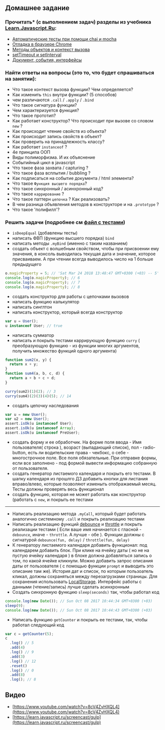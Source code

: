 ## Домашнее задание

### Прочитать\* (с выполнением задач) разделы из учебника [Learn.Javascript.Ru](http://learn.javascript.ru/):

* [Автоматические тесты при помощи chai и mocha](https://learn.javascript.ru/testing)
* [Отладка в браузере Chrome](https://learn.javascript.ru/debugging-chrome)
* [Методы объектов и контекст вызова](https://learn.javascript.ru/objects-more)
* [setTimeout и setInterval](https://learn.javascript.ru/settimeout-setinterval)
* [Документ, события, интерфейсы](https://learn.javascript.ru/ui)

### Найти ответы на вопросы (это то, что будет спрашиваться на занятии):

* Что такое контекст вызова функции? Чем определяется?
* Как изменить `this` внутри функции? (5 способов)
* чем различаются `.call` / `.apply` / `.bind`
* Что такое сигнатура функции?
* Чем характеризуется функция?
* Что такое прототип?
* Как работает конструктор? Что происходит при вызове со словом `new` ?
* Как происходит чтение свойств из объекта?
* Как происходит запись свойств в объект?
* Как проверить на принадлежность классу?
* Как работает `instanceof` ?
* 4е принципа ООП
* Виды полиморфизма. И их объяснение
* Событийный цикл в javascript
* Что такое фаза захвата / capturing ?
* Что такое фаза всплытия / bubbling ?
* Как подписаться на событие документа / html элемента?
* Что такое `Функция высшего порядка`?
* Что такое синхронный / асинхронный код?
* Что такое `каррирование` ?
* Что такое паттерн `цепочка` ? Как реализовать?
* В чем разница объявления методов в конструкторе и на `.prototype` ?
* Что такое 'полифилл'?

### Решить задачи (подробнее см [файл с тестами](https://github.com/vvscode/js--base-course/blob/master/.ht/02/script.tests.js))

* `isDeepEqual` (добавлены тесты)
* написать ФВП (функцию высшего порядка) `bind`
* написать методы `.myBind` (именно с таким названием)
* создать объект с волшебным свойством, чтобы при присвоении ему значения, в консоль выводилась текущая дата и значение, которое присваиваем. А при чтении всегда выводилось число на 1 больше предыдущего

```javascript
o.magicProperty = 5; // 'Sat Mar 24 2018 13:48:47 GMT+0300 (+03) -- 5'
console.log(o.magicProperty); // 6
console.log(o.magicProperty); // 7
console.log(o.magicProperty); // 8
```

* создать конструктор для работы с цепочками вызовов
* написать функцию калькулятор
* написать синглтон
* написать конструктор, который всегда конструктор

```javascript
var u = User();
u instanceof User; // true
```

* написать сумматор
* написать и покрыть тестами каррирующую функцию `curry` ( преобразующую функцию - из функции многих аргументов, получить множество функций одного аргумента)

```javascript
function sum2(x, y) {
  return x + y;
}
function sum4(a, b, c, d) {
  return a + b + c + d;
}

curry(sum2)(1)(2); // 3
curry(sum4)(2)(3)(4)(5); // 14
```

* создать цепочку наследования

```javascript
var u = new User();
var u2 = new User();
assert.isOk(u instanceof User);
assert.isOk(u instanceof Array);
assert.isOk(u instanceof PreUser);
```

* создать форму и ее обработчик. На форме поля ввода - Имя пользователя( строка ), возраст (выпадающий список), пол - radio-button, есть ли водительские права - чекбокс, о себе - многострочное поле. Все поля обязательные. При отправке формы, если все заполнено - под формой вывести информацию собранную от пользователя.
* создать генератор листаемого календаря и покрыть его тестами. В шапку календаря из прошлго ДЗ добавить кнопки для листания вправо/влево, которые позволяют изменыть отображаемый месяц. Тесты должны проверять весь функционал
* создать функцию, которая не может работать как конструктор (работать с `new`, и покрыть ее тестами

---

* Написать реализацию метода `.myCall`, который будет работать аналогично системному `.call` и покрыть реализацию тестами
* Написать реализацию функций [debounce](http://underscorejs.ru/#debounce) и [throttle](http://underscorejs.ru/#throttle) и покрыть реализации тестами ( Если ваше имя начинается с гласной - `debounce`, иначе - `throttle`. А лучше - обе ). Функции должны с сигнатурой `debounce(fun, delay)` / `throttle(fun, delay)`
* К генератору листаемого календаря добавить функционал: под календарем добавить блок. При клике на ячейку даты ( но не на пустую ячейку календаря ) в блоке должна добавляться запись о том, по какой ячейке кликнули. Можно добавить запрос описания даты от пользователя ( с помощью функции `prompt` и выводить это описание там же). История дат и список, по которым пользоатель кликал, должны сохраняться между перезагрузками страницы. Для сохранения использовать [LocalStorage](https://developer.mozilla.org/en-US/docs/Web/API/Window/localStorage). Интерфейс работы с данными (чтение/запись) лучше сделать асинхронным
* Создать синхронную функцию `sleep(seconds)` так, чтобы работал код

```javascript
console.log(new Date()); // Sun Oct 08 2017 10:44:34 GMT+0300 (+03)
sleep(9);
console.log(new Date()); // Sun Oct 08 2017 10:44:43 GMT+0300 (+03)
```

* Написать функцию `getCounter` и покрыть ее тестами, так, чтобы работал следующий код

```javascript
var c = getCounter(5);
c
  .log() // 5
  .add(4)
  .log() // 9
  .add(3)
  .log() // 12
  .reset()
  .log() // 0
  .add(8)
  .log(); // 8
```

## Видео

* [https://www.youtube.com/watch?v=8cV4ZvHXQL4](https://www.youtube.com/watch?v=8cV4ZvHXQL4)
* [https://learn.javascript.ru/screencast/gulp](https://learn.javascript.ru/screencast/gulp)
